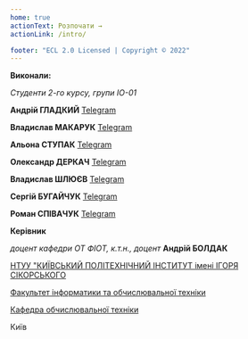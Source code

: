 ```yaml
---
home: true
actionText: Розпочати →
actionLink: /intro/

footer: "ECL 2.0 Licensed | Copyright © 2022"
---
```


**Виконали:**

_Cтуденти 2-го курсу, групи ІО-01_

</div>

**Андрій ГЛАДКИЙ** [Telegram](https://t.me/Masedko)

</div>

**Владислав МАКАРУК** [Telegram](https://t.me/leavemealone1212)

</div>

**Альона СТУПАК** [Telegram](https://t.me/stupachek)

</div>

**Олександр ДЕРКАЧ** [Telegram](https://t.me/alexx_03)

</div>

**Владислав ШЛЮЄВ** [Telegram](https://t.me/madaft_vishel)

</div>

**Сергій БУГАЙЧУК** [Telegram](https://t.me/s3rbug)

</div>

**Роман СПІВАЧУК** [Telegram](https://t.me/RomanSpivachuk)

</div>

**Керівник**

_доцент кафедри ОТ ФІОТ, к.т.н., доцент_<span padding-right:5em></span> **Андрій БОЛДАК**

[НТУУ "КИЇВСЬКИЙ ПОЛІТЕХНІЧНИЙ ІНСТИТУТ імені ІГОРЯ СІКОРСЬКОГО](https://kpi.ua/)

[Факультет інформатики та обчислювальної техніки](https://fiot.kpi.ua/)

[Кафедра обчислювальної техніки](https://comsys.kpi.ua/)

Київ
